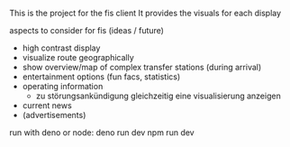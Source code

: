 This is the project for the fis client
It provides the visuals for each display

aspects to consider for fis (ideas / future)
-   high contrast display
-   visualize route geographically
-   show overview/map of complex transfer stations (during arrival)
-   entertainment options (fun facs, statistics)
-   operating information
    -   zu störungsankündigung gleichzeitig eine visualisierung anzeigen
-   current news
-   (advertisements)

run with deno or node:
deno run dev
npm run dev
